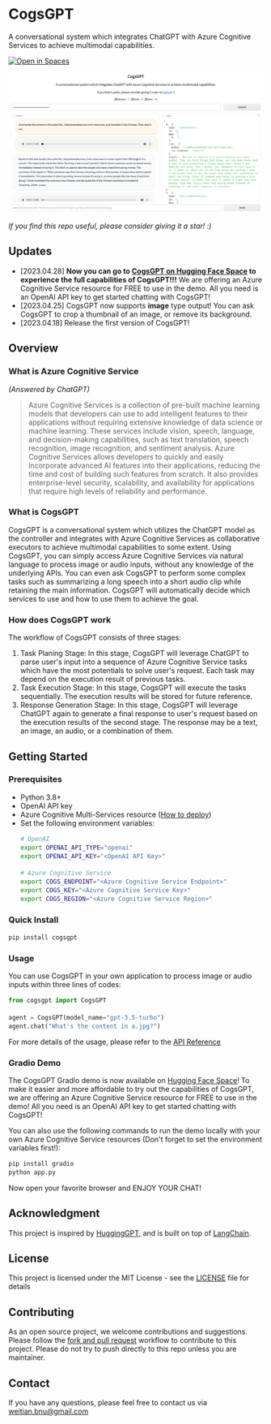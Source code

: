 # CogsGPT
A conversational system which integrates ChatGPT with Azure Cognitive Services to achieve multimodal capabilities.

<a src="https://img.shields.io/badge/%F0%9F%A4%97-Open%20in%20Spaces-blue" href="https://huggingface.co/spaces/whiskyboy/CogsGPT">
    <img src="https://img.shields.io/badge/%F0%9F%A4%97-Open%20in%20Spaces-blue" alt="Open in Spaces">
</a>

![cogsgpt-demo](./docs/imgs/cogsgpt-demo.png)

*If you find this repo useful, please consider giving it a star! :)*

## Updates
- [2023.04.28] **Now you can go to [CogsGPT on Hugging Face Space](https://huggingface.co/spaces/whiskyboy/CogsGPT) to experience the full capabilities of CogsGPT!!!** We are offering an Azure Cognitive Service resource for FREE to use in the demo. All you need is an OpenAI API key to get started chatting with CogsGPT!
- [2023.04.25] CogsGPT now supports **image** type output! You can ask CogsGPT to crop a thumbnail of an image, or remove its background.
- [2023.04.18] Release the first version of CogsGPT!

## Overview

### What is Azure Cognitive Service
*(Answered by ChatGPT)*

> Azure Cognitive Services is a collection of pre-built machine learning models that developers can use to add intelligent features to their applications without requiring extensive knowledge of data science or machine learning. These services include vision, speech, language, and decision-making capabilities, such as text translation, speech recognition, image recognition, and sentiment analysis. Azure Cognitive Services allows developers to quickly and easily incorporate advanced AI features into their applications, reducing the time and cost of building such features from scratch. It also provides enterprise-level security, scalability, and availability for applications that require high levels of reliability and performance.

### What is CogsGPT
CogsGPT is a conversational system which utilizes the ChatGPT model as the controller and integrates with Azure Cognitive Services as collaborative executors to achieve multimodal capabilities to some extent. Using CogsGPT, you can simply access Azure Cognitive Services via natural language to process image or audio inputs, without any knowledge of the underlying APIs. You can even ask CogsGPT to perform some complex tasks such as summarizing a long speech into a short audio clip while retaining the main information. CogsGPT will automatically decide which services to use and how to use them to achieve the goal.

### How does CogsGPT work

The workflow of CogsGPT consists of three stages:
1. Task Planing Stage: In this stage, CogsGPT will leverage ChatGPT to parse user's input into a sequence of Azure Cognitive Service tasks which have the most potentials to solve user's request. Each task may depend on the execution result of previous tasks.
2. Task Execution Stage: In this stage, CogsGPT will execute the tasks sequentially. The execution results will be stored for future reference.
3. Response Generation Stage: In this stage, CogsGPT will leverage ChatGPT again to generate a final response to user's request based on the execution results of the second stage. The response may be a text, an image, an audio, or a combination of them.

## Getting Started

### Prerequisites

- Python 3.8+
- OpenAI API key
- Azure Cognitive Multi-Services resource ([How to deploy](https://learn.microsoft.com/en-us/azure/cognitive-services/cognitive-services-apis-create-account?tabs=multiservice%2Canomaly-detector%2Clanguage-service%2Ccomputer-vision%2Clinux#create-a-new-azure-cognitive-services-resource))
- Set the following environment variables:
    ```bash
    # OpenAI
    export OPENAI_API_TYPE="openai"
    export OPENAI_API_KEY="<OpenAI API Key>"

    # Azure Cognitive Service
    export COGS_ENDPOINT="<Azure Cognitive Service Endpoint>"
    export COGS_KEY="<Azure Cognitive Service Key>"
    export COGS_REGION="<Azure Cognitive Service Region>"
    ```

### Quick Install

```bash
pip install cogsgpt
```

### Usage

You can use CogsGPT in your own application to process image or audio inputs within three lines of codes:
```python
from cogsgpt import CogsGPT

agent = CogsGPT(model_name="gpt-3.5-turbo")
agent.chat("What's the content in a.jpg?")
```

For more details of the usage, please refer to the [API Reference](https://whiskyboy.github.io/cogsgpt/awesome_chat.html)

### Gradio Demo

The CogsGPT Gradio demo is now available on [Hugging Face Space](https://huggingface.co/spaces/whiskyboy/CogsGPT)! To make it easier and more affordable to try out the capabilities of CogsGPT, we are offering an Azure Cognitive Service resource for FREE to use in the demo! All you need is an OpenAI API key to get started chatting with CogsGPT!

You can also use the following commands to run the demo locally with your own Azure Cognitive Service resources (Don't forget to set the environment variables first!):
```bash
pip install gradio
python app.py
```

Now open your favorite browser and ENJOY YOUR CHAT!

## Acknowledgment

This project is inspired by [HuggingGPT](https://github.com/microsoft/JARVIS), and is built on top of [LangChain](https://github.com/hwchase17/langchain).

## License

This project is licensed under the MIT License - see the [LICENSE](LICENSE) file for details

## Contributing

As an open source project, we welcome contributions and suggestions. Please follow the [fork and pull request](https://docs.github.com/en/get-started/quickstart/contributing-to-projects) workflow to contribute to this project. Please do not try to push directly to this repo unless you are maintainer.

## Contact

If you have any questions, please feel free to contact us via <weitian.bnu@gmail.com>
